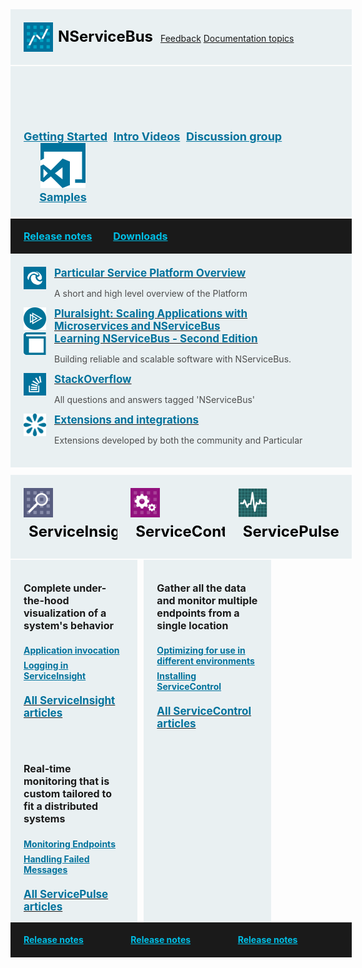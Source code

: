 <style>
.productlink {
    font-size: 24px;
    font-weight: bold;
    color: black;
    margin: 8px;
    display: inline-block;
}
.block.black a,
.block.middle a,
.productcolumn a {
  color: inherit;
}
.block {
  width: 100%;
  background-color: rgb(233, 240, 242);
  padding: 21px;
  margin-bottom: 2px;
  display: inline-block;
}
.block.top img,
.productcolumn img {
  float: left;
}
.block.black img {
  float: inherit;
}
.block.middle .ic {
  min-width: 25%;
  float: left;
  text-align: center;
  font-size: 18px;
  font-weight: bold;
  color: rgb(0, 114, 156);
}
.block.black {
  margin-top: -2px;
  margin-bottom: 0px;
  width: 100%;
  clear: both;
  background-color: rgb(26, 26, 26);
  font-size: 16px;
  font-weight: bold;
  padding-top: 13px;
  padding-bottom: 13px;
  line-height: 30px;
}
span.blue {
  color: rgb(0, 191, 230);
  padding-right: 30px;
  display: inline-block;
}
.block.black span img {
  padding-left: 0px;
  padding-right: 5px;
  margin-top: -3px;
}
.productcolumn .black {
  font-size: 14px;
}
.block h3 {
  font-weight: bold;
  font-size: 17px;
  margin-top: 0px;
  margin-bottom: 0px;
  color: rgb(0, 114, 156);
}
.block h4 {
  font-size: 16px !important;
  font-weight: bold;
  margin-top: 0px;
}
.block p {
  font-size: 14px;
  color: rgb(77, 77, 77);
}
.block .col-md-6 img,
.block .col-md-6 img {
  float: left;
  margin: 0px 13px 0px 0px;
}
.productcolumn {
  width: 32%;
  margin-right: 2%;
  float: left;
}
.productcolumn.header {
  margin-top: 2%;
}
.productcolumn.last {
  margin-right: 0px;
}
.productcolumnc {
  overflow: hidden;
  clear: both;
}
.productcolumnc .productcolumn {
  padding-bottom: 1000px;
  margin-bottom: -1000px;
}
.productcolumnc ul {
  list-style: none;
  margin-left: 0px;
  padding-left: 0px;
}
.productcolumnc li {
  color: rgb(0, 114, 156) !important;
  font-size: 14px;
  font-weight: bold;
  padding-bottom: 7px;
}
.mainicon{
  font-size: 67px;
}
</style>
<div class="row">
<div class="col-md-12 block top clearfix">
  <a href="/nservicebus/"><img src="/menu/nservicebus-icon.svg" width="47" height="47"><span class="productlink">NServiceBus</span></a>
  <span class="pull-right">
    <a class="btn btn-info btn-lg hidden-sm" href="https://github.com/Particular/docs.particular.net/issues/new" target="_blank"><em class="glyphicon glyphicon-comment"></em> Feedback</a>
    <a type="button" class="btn btn-primary btn-lg" href="/nservicebus/">Documentation topics</a>
  </span>
</div>
</div>
<div class="row">
<div class="col-md-12 block middle">
  <div class="ic">
    <a href="/samples/step-by-step/">
      <i class="glyphicon glyphicon-play mainicon"></i><br>Getting Started
    </a>
  </div>
  <div class="ic">
    <a href="http://particular.net/videos-and-presentations">
      <i class="glyphicon glyphicon-film mainicon"></i><br>Intro Videos
    </a>
  </div>
  <div class="ic">
    <a href="https://groups.google.com/forum/#!forum/particularsoftware">
      <i class="glyphicon glyphicon-user mainicon"></i><br>Discussion group
    </a>
  </div>
  <div class="ic">
    <a href="/samples/" class="rarr">
      <img src="/home/samples_v1.svg" height="72" width="72"/><br>Samples
    </a>
  </div>
</div>
</div>
<div class="row">
<div class="col-md-12 block black">
  <span class="blue"><a href="https://github.com/Particular/NServiceBus/releases"><span class="glyphicon glyphicon-calendar"></span> Release notes</a></span>
  <span class="blue">
<a href="http://particular.net/downloads"><span class="glyphicon glyphicon-download"></span> Downloads</a>
</span>
</div>
</div>
<div class="row">
<div class="col-md-12 block ">
  <div class="row">
    <div class="col-md-6">
      <a href="/platform/">
        <img src="/home/platform_v1.svg" width="36" height="36"/>
        <h3>Particular Service Platform Overview</h3>
      </a>
      <p>A short and high level overview of the Platform</p>
    </div>
    <div class="col-md-6">
      <a href="https://www.pluralsight.com/courses/microservices-nservicebus-scaling-applications">
        <img src="/home/pluralsight_v1.svg" width="36" height="36">
        <h3>Pluralsight: Scaling Applications with<br> Microservices and NServiceBus</h3>
      </a>
    </div>
  </div>
  <div class="row">
    <div class="col-md-6">
      <a href="https://www.packtpub.com/application-development/learning-nservicebus-second-edition">
        <img src="/home/book_v1.svg" width="36" height="36">
        <h3>Learning NServiceBus - Second Edition</h3>
      </a>
      <p>Building reliable and scalable software with NServiceBus.</p>
    </div>
    <div class="col-md-6">
      <a href="http://stackoverflow.com/questions/tagged/nservicebus">
        <img src="/home/stackoverflow_v1.svg" width="36" height="36">
        <h3>StackOverflow</h3>
      </a>
      <p>All questions and answers tagged 'NServiceBus'</p>
    </div>
  </div>
  <div class="row">
    <div class="col-md-6">
      <a href="/platform/extensions.md">
        <img src="/home/extensions_v1.svg" width="36" height="36">
        <h3>Extensions and integrations</h3>
      </a>
      <p>Extensions developed by both the community and Particular</p>
    </div>
    <div class="col-md-6">
    </div>
  </div>
</div>
</div>
<div class="row">
<div class="productcolumn header">
  <div class="block top">
    <a href="/serviceinsight/"><img src="/menu/serviceinsight-icon.svg" width="47" height="47"><span class="productlink">ServiceInsight</span></a>
    <div style="clear: both"></div>
  </div>
</div>
<div class="productcolumn header">
  <div class="block top">
    <a href="/servicecontrol/"><img src="/menu/servicecontrol-icon.svg" width="47" height="47"><span class="productlink">ServiceControl</span></a>
    <div style="clear: both"></div>
  </div>
</div>
<div class="productcolumn header last">
  <div class="block top">
    <a href="/servicepulse/"><img src="/menu/servicepulse-icon.svg" width="47" height="47"><span class="productlink">ServicePulse</span></a>
    <div style="clear: both"></div>
  </div>
</div>
</div>
<div class="row">
<div class="productcolumnc">
  <div class="productcolumn block">
    <p></p>
    <h4>Complete under-the-hood visualization of a system's behavior</h4>
    <p></p>
    <ul>
      <li><a href="/serviceinsight/application-invocation.md">Application invocation</a></li>
      <li><a href="/serviceinsight/logging.md">Logging in ServiceInsight</a></li>
    </ul>
    <a href="/serviceinsight/"><h3>All ServiceInsight articles</h3></a><br/>
    <div style="clear: both"></div>
  </div>
  <div class="productcolumn block">
    <p></p>
    <h4>Gather all the data and monitor multiple endpoints from a single location</h4>
    <p></p>
    <ul>
      <li><a href="/servicecontrol/servicecontrol-in-practice.md">Optimizing for use in different environments</a></li>
      <li><a href="/servicecontrol/installation.md">Installing ServiceControl</a></li>
    </ul>
    <a href="/servicecontrol/"><h3>All ServiceControl articles</h3></a><br/>
    <div style="clear: both"></div>
  </div>
  <div class="productcolumn last block">
    <p></p>
    <h4>Real-time monitoring that is custom tailored to fit a distributed systems</h4>
    <p></p>
    <ul>
      <li><a href="/servicepulse/intro-endpoints-heartbeats.md">Monitoring Endpoints</a></li>
      <li><a href="/servicepulse/intro-failed-messages.md">Handling Failed Messages</a></li>
    </ul>
    <a href="/servicepulse/"><h3>All ServicePulse articles</h3></a><br/>
    <div style="clear: both"></div>
  </div>
</div>
</div>
<div class="row">
<div class="productcolumn">
  <div class="block black">
    <span class="blue"><a href="https://github.com/Particular/ServiceInsight/releases"><span class="glyphicon glyphicon-calendar"></span> Release notes</a></span>
  </div>
</div>
<div class="productcolumn">
  <div class="block black">
    <span class="blue"><a href="https://github.com/Particular/ServiceControl/releases"><span class="glyphicon glyphicon-calendar"></span> Release notes</a></span>
  </div>
</div>
<div class="productcolumn last">
  <div class="block black">
    <span class="blue"><a href="https://github.com/Particular/ServicePulse/releases"><span class="glyphicon glyphicon-calendar"></span> Release notes</a></span>
  </div>
</div>
</div>
